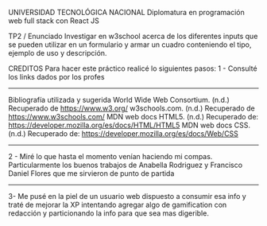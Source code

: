 UNIVERSIDAD TECNOLÓGICA NACIONAL
Diplomatura en programación web full stack con React JS

TP2 / Enunciado
Investigar en w3school acerca de los diferentes inputs que se pueden utilizar en un formulario y armar un cuadro conteniendo el tipo, ejemplo de uso y descripción.

CREDITOS
Para hacer este práctico realicé lo siguientes pasos:
1 - Consulté los links dados por los profes

---

Bibliografía utilizada y sugerida
World Wide Web Consortium. (n.d.) Recuperado de https://www.w3.org/
w3schools.com. (n.d.) Recuperado de https://www.w3schools.com/
MDN web docs HTML5. (n.d.) Recuperado de:
https://developer.mozilla.org/es/docs/HTML/HTML5
MDN web docs CSS. (n.d.) Recuperado de:
https://developer.mozilla.org/es/docs/Web/CSS

---

2 - Miré lo que hasta el momento venían haciendo mi compas. Particularmente los buenos trabajos de Anabella Rodriguez y Francisco Daniel Flores que me sirvieron de punto de partida

---

3- Me pusé en la piel de un usuario web dispuesto a consumir esa info y traté de mejorar la XP intentando agregar algo de gamification con redacción y particionando la info para que sea mas digerible.
